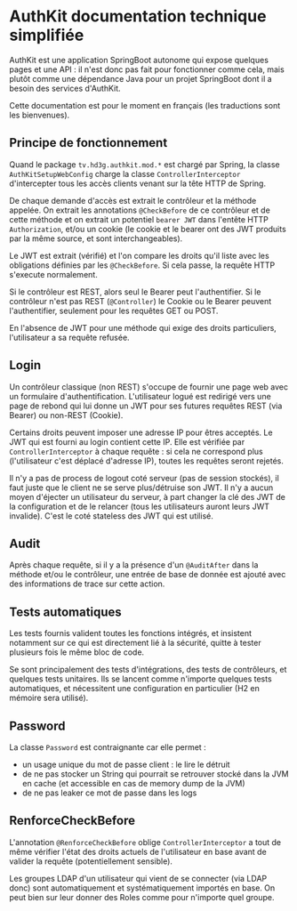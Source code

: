 # AuthKit documentation technique simplifiée

AuthKit est une application SpringBoot autonome qui expose quelques pages et une API : il n'est donc pas fait pour fonctionner comme cela, mais plutôt comme une dépendance Java pour un projet SpringBoot dont il a besoin des services d'AuthKit.

Cette documentation est pour le moment en français (les traductions sont les bienvenues).

## Principe de fonctionnement

Quand le package `tv.hd3g.authkit.mod.*` est chargé par Spring, la classe `AuthKitSetupWebConfig` charge la classe `ControllerInterceptor` d'intercepter tous les accès clients venant sur la tête HTTP de Spring.

De chaque demande d'accès est extrait le contrôleur et la méthode appelée. On extrait les annotations `@CheckBefore` de ce contrôleur et de cette méthode et on extrait un potentiel `bearer JWT` dans l'entête HTTP `Authorization`, et/ou un cookie (le cookie et le bearer ont des JWT produits par la même source, et sont interchangeables).

Le JWT est extrait (vérifié) et l'on compare les droits qu'il liste avec les obligations définies par les `@CheckBefore`. Si cela passe, la requête HTTP s'execute normalement.

Si le contrôleur est REST, alors seul le Bearer peut l'authentifier. Si le contrôleur n'est pas REST (`@Controller`) le Cookie ou le Bearer peuvent l'authentifier, seulement pour les requêtes GET ou POST.

En l'absence de JWT pour une méthode qui exige des droits particuliers, l'utilisateur a sa requête refusée.

## Login

Un contrôleur classique (non REST) s'occupe de fournir une page web avec un formulaire d'authentification. L'utilisateur logué est redirigé vers une page de rebond qui lui donne un JWT pour ses futures requêtes REST (via Bearer) ou non-REST (Cookie).

Certains droits peuvent imposer une adresse IP pour êtres acceptés. Le JWT qui est fourni au login contient cette IP. Elle est vérifiée par `ControllerInterceptor` à chaque requête : si cela ne correspond plus (l'utilisateur c'est déplacé d'adresse IP), toutes les requêtes seront rejetés.

Il n'y a pas de process de logout coté serveur (pas de session stockés), il faut juste que le client ne se serve plus/détruise son JWT. Il n'y a aucun moyen d'éjecter un utilisateur du serveur, à part changer la clé des JWT de la configuration et de le relancer (tous les utilisateurs auront leurs JWT invalide). C'est le coté stateless des JWT qui est utilisé.

## Audit

Après chaque requête, si il y a la présence d'un `@AuditAfter` dans la méthode et/ou le contrôleur, une entrée de base de donnée est ajouté avec des informations de trace sur cette action.

## Tests automatiques

Les tests fournis valident toutes les fonctions intégrés, et insistent notamment sur ce qui est directement lié à la sécurité, quitte à tester plusieurs fois le même bloc de code.

Se sont principalement des tests d'intégrations, des tests de contrôleurs, et quelques tests unitaires. Ils se lancent comme n'importe quelques tests automatiques, et nécessitent une configuration en particulier (H2 en mémoire sera utilisé).

## Password

La classe `Password` est contraignante car elle permet :

- un usage unique du mot de passe client : le lire le détruit
- de ne pas stocker un String qui pourrait se retrouver stocké dans la JVM en cache (et accessible en cas de memory dump de la JVM)
- de ne pas leaker ce mot de passe dans les logs

## RenforceCheckBefore

L'annotation `@RenforceCheckBefore` oblige `ControllerInterceptor` a tout de même vérifier l'état des droits actuels de l'utilisateur en base avant de valider la requête (potentiellement sensible).

Les groupes LDAP d'un utilisateur qui vient de se connecter (via LDAP donc) sont automatiquement et systématiquement importés en base. On peut bien sur leur donner des Roles comme pour n'importe quel groupe.

